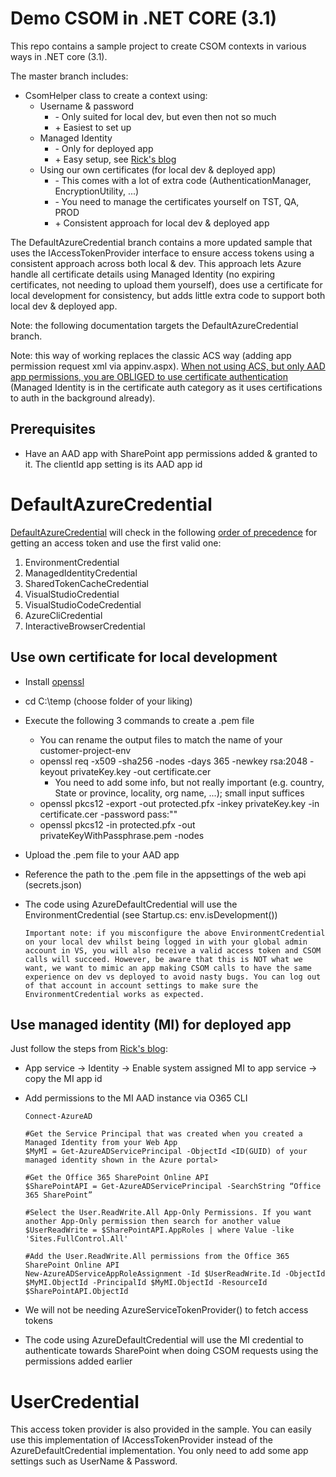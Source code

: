 # Demo CSOM in .NET CORE (3.1)

This repo contains a sample project to create CSOM contexts in various ways in .NET core (3.1).

The master branch includes:
- CsomHelper class to create a context using:
  - Username & password
    - \- Only suited for local dev, but even then not so much
    - \+ Easiest to set up
  - Managed Identity
    - \- Only for deployed app
    - \+ Easy setup, see [Rick's blog](https://www.rickvanrousselt.com/stop-using-clientid-and-secret-to-access-your-office-365-services/)
  - Using our own certificates (for local dev & deployed app)
    - \- This comes with a lot of extra code (AuthenticationManager, EncryptionUtility, ...)
    - \- You need to manage the certificates yourself on TST, QA, PROD
    - \+ Consistent approach for local dev & deployed app

The DefaultAzureCredential branch contains a more updated sample that uses the IAccessTokenProvider interface to ensure access tokens using a consistent approach across both local & dev. This approach lets Azure handle all certificate details using Managed Identity (no expiring certificates, not needing to upload them yourself), does use a certificate for local development for consistency, but adds little extra code to support both local dev & deployed app.

Note: the following documentation targets the DefaultAzureCredential branch.

Note: this way of working replaces the classic ACS way (adding app permission request xml via appinv.aspx). [When not using ACS, but only AAD app permissions, you are OBLIGED to use certificate authentication](https://docs.microsoft.com/en-us/sharepoint/dev/solution-guidance/security-apponly-azuread#can-i-use-other-means-besides-certificates-for-realizing-app-only-access-for-my-azure-ad-app) (Managed Identity is in the certificate auth category as it uses certifications to auth in the background already).

## Prerequisites

- Have an AAD app with SharePoint app permissions added & granted to it. The clientId app setting is its AAD app id

# DefaultAzureCredential

[DefaultAzureCredential](https://docs.microsoft.com/en-us/dotnet/api/azure.identity.defaultazurecredential?view=azure-dotnet) will check in the following [order of precedence](https://www.rahulpnath.com/blog/defaultazurecredential_from_azure_sdk/) for getting an access token and use the first valid one:
1. EnvironmentCredential
2. ManagedIdentityCredential
3. SharedTokenCacheCredential
4. VisualStudioCredential
5. VisualStudioCodeCredential
6. AzureCliCredential
7. InteractiveBrowserCredential

## Use own certificate for local development
- Install [openssl](https://slproweb.com/products/Win32OpenSSL.html)
- cd C:\temp (choose folder of your liking)
- Execute the following 3 commands to create a <privateKeyWithPassphrase>.pem file
  - You can rename the output files to match the name of your customer-project-env
  - openssl req -x509 -sha256 -nodes -days 365 -newkey rsa:2048 -keyout privateKey.key -out certificate.cer
     - You need to add some info, but not really important (e.g. country, State or province, locality, org name, ...); small input suffices
  - openssl pkcs12 -export -out protected.pfx -inkey privateKey.key -in certificate.cer -password pass:"<yourSecurePassword>"
  - openssl pkcs12 -in protected.pfx -out privateKeyWithPassphrase.pem -nodes
- Upload the .pem file to your AAD app
- Reference the path to the .pem file in the appsettings of the web api (secrets.json)
- The code using AzureDefaultCredential will use the EnvironmentCredential (see Startup.cs: env.isDevelopment())

      Important note: if you misconfigure the above EnvironmentCredential on your local dev whilst being logged in with your global admin account in VS, you will also receive a valid access token and CSOM calls will succeed. However, be aware that this is NOT what we want, we want to mimic an app making CSOM calls to have the same experience on dev vs deployed to avoid nasty bugs. You can log out of that account in account settings to make sure the EnvironmentCredential works as expected.

## Use managed identity (MI) for deployed app

Just follow the steps from [Rick's blog](https://www.rickvanrousselt.com/stop-using-clientid-and-secret-to-access-your-office-365-services/):

- App service -> Identity -> Enable system assigned MI to app service -> copy the MI app id
- Add permissions to the MI AAD instance via O365 CLI

      Connect-AzureAD

      #Get the Service Principal that was created when you created a Managed Identity from your Web App
      $MyMI = Get-AzureADServicePrincipal -ObjectId <ID(GUID) of your managed identity shown in the Azure portal>

      #Get the Office 365 SharePoint Online API
      $SharePointAPI = Get-AzureADServicePrincipal -SearchString “Office 365 SharePoint”

      #Select the User.ReadWrite.All App-Only Permissions. If you want another App-Only permission then search for another value
      $UserReadWrite = $SharePointAPI.AppRoles | where Value -like 'Sites.FullControl.All'

      #Add the User.ReadWrite.All permissions from the Office 365 SharePoint Online API 
      New-AzureADServiceAppRoleAssignment -Id $UserReadWrite.Id -ObjectId $MyMI.ObjectId -PrincipalId $MyMI.ObjectId -ResourceId $SharePointAPI.ObjectId

- We will not be needing AzureServiceTokenProvider() to fetch access tokens
- The code using AzureDefaultCredential will use the MI credential to authenticate towards SharePoint when doing CSOM requests using the permissions added earlier

# UserCredential

This access token provider is also provided in the sample. You can easily use this implementation of IAccessTokenProvider instead of the AzureDefaultCredential implementation. You only need to add some app settings such as UserName & Password.